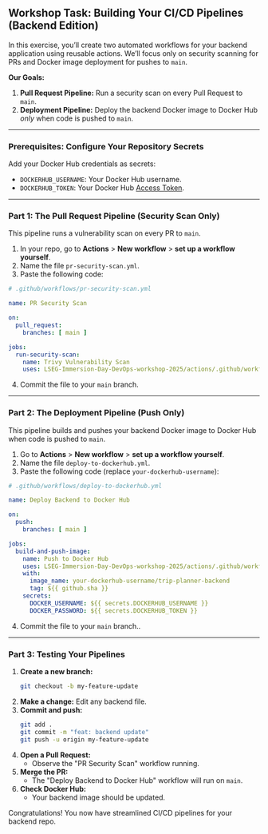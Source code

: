 ## Workshop Task: Building Your CI/CD Pipelines (Backend Edition)

In this exercise, you’ll create two automated workflows for your backend application using reusable actions. We’ll focus only on security scanning for PRs and Docker image deployment for pushes to `main`.

**Our Goals:**

1.  **Pull Request Pipeline:** Run a security scan on every Pull Request to `main`.
2.  **Deployment Pipeline:** Deploy the backend Docker image to Docker Hub *only* when code is pushed to `main`.

-----

### **Prerequisites: Configure Your Repository Secrets**

Add your Docker Hub credentials as secrets:

- `DOCKERHUB_USERNAME`: Your Docker Hub username.
- `DOCKERHUB_TOKEN`: Your Docker Hub [Access Token](https://docs.docker.com/docker-hub/access-tokens/).

-----

### **Part 1: The Pull Request Pipeline (Security Scan Only)**

This pipeline runs a vulnerability scan on every PR to `main`.

1.  In your repo, go to **Actions** > **New workflow** > **set up a workflow yourself**.
2.  Name the file `pr-security-scan.yml`.
3.  Paste the following code:

```yaml
# .github/workflows/pr-security-scan.yml

name: PR Security Scan

on:
  pull_request:
    branches: [ main ]

jobs:
  run-security-scan:
    name: Trivy Vulnerability Scan
    uses: LSEG-Immersion-Day-DevOps-workshop-2025/actions/.github/workflows/security-scan-ci.yml@main
```

4.  Commit the file to your `main` branch.

-----

### **Part 2: The Deployment Pipeline (Push Only)**

This pipeline builds and pushes your backend Docker image to Docker Hub when code is pushed to `main`.

1.  Go to **Actions** > **New workflow** > **set up a workflow yourself**.
2.  Name the file `deploy-to-dockerhub.yml`.
3.  Paste the following code (replace `your-dockerhub-username`):

```yaml
# .github/workflows/deploy-to-dockerhub.yml

name: Deploy Backend to Docker Hub

on:
  push:
    branches: [ main ]

jobs:
  build-and-push-image:
    name: Push to Docker Hub
    uses: LSEG-Immersion-Day-DevOps-workshop-2025/actions/.github/workflows/docker-push-ci.yml@main
    with:
      image_name: your-dockerhub-username/trip-planner-backend
      tag: ${{ github.sha }}
    secrets:
      DOCKER_USERNAME: ${{ secrets.DOCKERHUB_USERNAME }}
      DOCKER_PASSWORD: ${{ secrets.DOCKERHUB_TOKEN }}
```

4.  Commit the file to your `main` branch..

-----

### **Part 3: Testing Your Pipelines**

1.  **Create a new branch:**  
    ```bash
    git checkout -b my-feature-update
    ```
2.  **Make a change:** Edit any backend file.
3.  **Commit and push:**  
    ```bash
    git add .
    git commit -m "feat: backend update"
    git push -u origin my-feature-update
    ```
4.  **Open a Pull Request:**  
    - Observe the "PR Security Scan" workflow running.
5.  **Merge the PR:**  
    - The "Deploy Backend to Docker Hub" workflow will run on `main`.
6.  **Check Docker Hub:**  
    - Your backend image should be updated.

Congratulations! You now have streamlined CI/CD pipelines for your backend repo.
